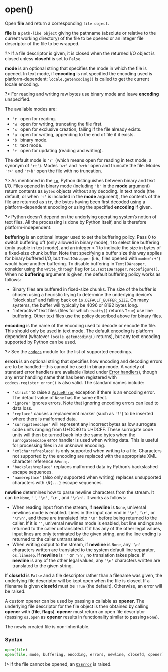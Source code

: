 # open()

Open **file** and return a corresponding `file object`.

**file** is a `path-like object` giving the pathname (absolute or relative to the current working directory) of the file to be opened or an integer file descriptor of the file to be wrapped.

?> If a file descriptor is given, it is closed when the returned I/O object is closed unless **closefd** is set to `False`.

**mode** is an optional string that specifies the mode in which the file is opened. In text mode, if **encoding** is not specified the encoding used is platform-dependent: `locale.getencoding()` is called to get the current locale encoding. 

?> For reading and writing raw bytes use binary mode and leave **encoding** unspecified.

The available modes are:
- `'r'` open for reading.
- `'w'` open for writing, truncating the file first.
- `'x'` open for exclusive creation, failing if the file already exists.
- `'a'` open for writing, appending to the end of file if it exists.
- `'b'` binary mode.
- `'t'` text mode.
- `'+'` open for updating (reading and writing).

The default mode is `'r'` (which means open for reading in text mode, a synonym of `'rt'`). Modes `'w+'` and `'w+b'` open and truncate the file. Modes `'r+'` and `'r+b'` open the file with no truncation.

?> As mentioned in the [`io`](/modules/io.md), Python distinguishes between binary and text I/O. Files opened in binary mode (including `'b'` in the **mode** argument) return contents as `bytes` objects without any decoding. In text mode (the default, or when `'t'` is included in the **mode** argument), the contents of the file are returned as `str`, the bytes having been first decoded using a platform-dependent encoding or using the specified **encoding** if given.

?> Python doesn’t depend on the underlying operating system’s notion of text files. All the processing is done by Python itself, and is therefore platform-independent.

**buffering** is an optional integer used to set the buffering policy. Pass 0 to switch buffering off (only allowed in binary mode), 1 to select line buffering (only usable in text mode), and an integer > 1 to indicate the size in bytes of a fixed-size chunk buffer. Note that specifying a buffer size this way applies for binary buffered I/O, but `TextIOWrapper` (i.e., files opened with `mode='r+'`) would have another buffering. To disable buffering in `TextIOWrapper`, consider using the `write_through` flag for `io.TextIOWrapper.reconfigure()`. When no **buffering** argument is given, the default buffering policy works as follows:
- Binary files are buffered in fixed-size chunks. The size of the buffer is chosen using a heuristic trying to determine the underlying device’s “block size” and falling back on `io.DEFAULT_BUFFER_SIZE`. On many systems, the buffer will typically be 4096 or 8192 bytes long.
- “Interactive” text files (files for which `isatty()` returns `True`) use line buffering. Other text files use the policy described above for binary files.

**encoding** is the name of the encoding used to decode or encode the file. This should only be used in text mode. The default encoding is platform dependent (whatever `locale.getencoding()` returns), but any text encoding supported by Python can be used.

?> See the [`codecs`](/modules/codecs.md) module for the list of supported encodings.

**errors** is an optional string that specifies how encoding and decoding errors are to be handled—this cannot be used in binary mode. A variety of standard error handlers are available (listed under [Error handlers](/modules/codecs.md)), though any error handling name that has been registered with `codecs.register_error()` is also valid. The standard names include:
- `'strict'` to raise a [`ValueError`](/exceptions/ValueError.md) exception if there is an encoding error. The default value of `None` has the same effect.
- `'ignore'` ignores errors. Note that ignoring encoding errors can lead to data loss.
- `'replace'` causes a replacement marker (such as `'?'`) to be inserted where there is malformed data.
- `'surrogateescape'` will represent any incorrect bytes as low surrogate code units ranging from U+DC80 to U+DCFF. These surrogate code units will then be turned back into the same bytes when the `surrogateescape` error handler is used when writing data. This is useful for processing files in an unknown encoding.
- `'xmlcharrefreplace'` is only supported when writing to a file. Characters not supported by the encoding are replaced with the appropriate XML character reference `&#nnn;`.
- `'backslashreplace'` replaces malformed data by Python’s backslashed escape sequences.
- `'namereplace'` (also only supported when writing) replaces unsupported characters with `\N{...}` escape sequences.

**newline** determines how to parse newline characters from the stream. It can be `None`, `''`, `'\n'`, `'\r'`, and `'\r\n'`. It works as follows:
- When reading input from the stream, if **newline** is `None`, universal newlines mode is enabled. Lines in the input can end in `'\n'`, `'\r'`, or `'\r\n'`, and these are translated into `'\n'` before being returned to the caller. If it is `''`, universal newlines mode is enabled, but line endings are returned to the caller untranslated. If it has any of the other legal values, input lines are only terminated by the given string, and the line ending is returned to the caller untranslated.
- When writing output to the stream, if **newline** is `None`, any `'\n'` characters written are translated to the system default line separator, `os.linesep`. If **newline** is `''` or `'\n'`, no translation takes place. If **newline** is any of the other legal values, any `'\n'` characters written are translated to the given string.

If **closefd** is `False` and a file descriptor rather than a filename was given, the underlying file descriptor will be kept open when the file is closed. If a filename is given **closefd** must be `True` (the default). Otherwise, an error will be raised.

A custom opener can be used by passing a callable as **opener**. The underlying file descriptor for the file object is then obtained by calling **opener** with (**file**, **flags**). **opener** must return an open file descriptor (passing `os.open` as **opener** results in functionality similar to passing `None`).

The newly created file is non-inheritable.

### Syntax

```python
open(file)
open(file, mode, buffering, encoding, errors, newline, closefd, opener)
```

!> If the file cannot be opened, an [`OSError`](/exceptions/OSError.md) is raised.